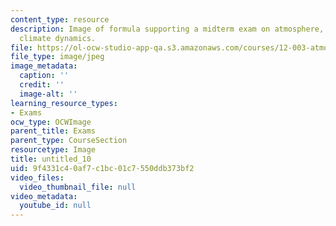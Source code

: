 ```yaml
---
content_type: resource
description: Image of formula supporting a midterm exam on atmosphere, ocean, and
  climate dynamics.
file: https://ol-ocw-studio-app-qa.s3.amazonaws.com/courses/12-003-atmosphere-ocean-and-climate-dynamics-fall-2008/9f4331c40af7c1bc01c7550ddb373bf2_untitled_10.jpg
file_type: image/jpeg
image_metadata:
  caption: ''
  credit: ''
  image-alt: ''
learning_resource_types:
- Exams
ocw_type: OCWImage
parent_title: Exams
parent_type: CourseSection
resourcetype: Image
title: untitled_10
uid: 9f4331c4-0af7-c1bc-01c7-550ddb373bf2
video_files:
  video_thumbnail_file: null
video_metadata:
  youtube_id: null
---
```

